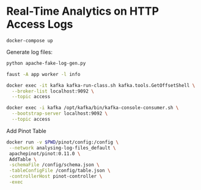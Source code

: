 # Real-Time Analytics on HTTP Access Logs

```
docker-compose up
```

Generate log files:

```bash
python apache-fake-log-gen.py
```

```bash
faust -A app worker -l info
```

```bash
docker exec -it kafka kafka-run-class.sh kafka.tools.GetOffsetShell \
  --broker-list localhost:9092 \
  --topic access
```

```bash
docker exec -i kafka /opt/kafka/bin/kafka-console-consumer.sh \
  --bootstrap-server localhost:9092 \
  --topic access
```


Add Pinot Table

```bash
docker run -v $PWD/pinot/config:/config \
 --network analysing-log-files_default \
 apachepinot/pinot:0.11.0 \
 AddTable \
 -schemaFile /config/schema.json \
 -tableConfigFile /config/table.json \
 -controllerHost pinot-controller \
 -exec
 ```
